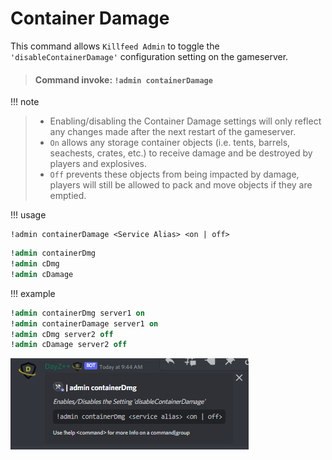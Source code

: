 # Container Damage

This command allows `Killfeed Admin` to toggle the `'disableContainerDamage'` configuration setting on the gameserver.

> #### Command invoke: ```!admin containerDamage```

!!! note
> + Enabling/disabling the Container Damage settings will only reflect any changes made after the next restart of the gameserver.
> + `On` allows any storage container objects (i.e. tents, barrels, seachests, crates, etc.) to receive damage and be destroyed by players and explosives.
> + `Off` prevents these objects from being impacted by damage, players will still be allowed to pack and move objects if they are emptied.


!!! usage
```
!admin containerDamage <Service Alias> <on | off>
```


``` {.sql title="Command Aliases"}
!admin containerDmg
!admin cDmg
!admin cDamage
```

!!! example

``` {.sql title="Container Damage Command Examples" linenums="1"}
!admin containerDmg server1 on
!admin containerDamage server1 on
!admin cDmg server2 off
!admin cDamage server2 off
```

![screenshot](../img/admin_containerDmg.png)